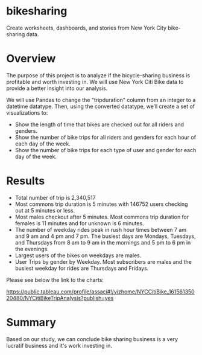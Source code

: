 # bikesharing
Create  worksheets, dashboards, and stories from New York City bike-sharing data. 

# Overview 
The purpose of this project is to analyze if the bicycle-sharing business is profitable and worth investing in. We will use New York Citi Bike data to provide a better insight into our analysis. 

We will use Pandas to change the "tripduration" column from an integer to a datetime datatype. Then, using the converted datatype, we’ll create a set of visualizations to:
- Show the length of time that bikes are checked out for all riders and genders.
- Show the number of bike trips for all riders and genders for each hour of each day of the week.
- Show the number of bike trips for each type of user and gender for each day of the week.

# Results

- Total number of trip  is 2,340,517
- Most commons trip duration is 5 minutes with 146752 users checking out at 5 minutes or less.
- Most males checkout after 5 minutes. Most commons trip duration for females is 11 minutes and for unknown is 6 minutes.
- The number of weekday rides peak in rush hour times between 7 am and 9 am and 4 pm and 7 pm. The busiest days are Mondays, Tuesdays, and Thursdays from 8 am to 9 am in the mornings and 5 pm to 6 pm in the evenings. 
- Largest users of the bikes on weekdays are males. 
- User Trips by gender by Weekday. Most subscribers are males and the busiest weekday for rides are Thursdays and Fridays.

Please see below the link to the charts:

https://public.tableau.com/profile/assaci#!/vizhome/NYCCitiBike_16156135020480/NYCitiBikeTripAnalysis?publish=yes





# Summary
Based on our study, we can conclude bike sharing business is a very lucratif business and it's work investing in. 




